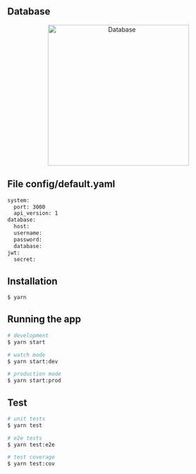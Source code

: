 ## Database
<p align="center">
  <a target="blank"><img src="https://hn.ss.bfcplatform.vn/piyeon_dev/new_images/1678597535.172_Screenshot 2023-03-12 at 11.44.57_preview_rev_1.png" width="320" alt="Database" /></a>
</p>

## File config/default.yaml
```bash
system: 
  port: 3000
  api_version: 1
database: 
  host: 
  username: 
  password:
  database: 
jwt:
  secret: 
```

## Installation

```bash
$ yarn
```

## Running the app

```bash
# development
$ yarn start

# watch mode
$ yarn start:dev

# production mode
$ yarn start:prod
```

## Test

```bash
# unit tests
$ yarn test

# e2e tests
$ yarn test:e2e

# test coverage
$ yarn test:cov
```

